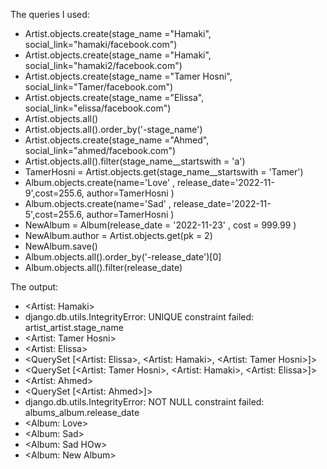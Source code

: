 The queries I used: 
-  Artist.objects.create(stage_name ="Hamaki", social_link="hamaki/facebook.com")
-  Artist.objects.create(stage_name ="Hamaki", social_link="hamaki2/facebook.com")
-  Artist.objects.create(stage_name ="Tamer Hosni", social_link="Tamer/facebook.com")
-  Artist.objects.create(stage_name ="Elissa", social_link="elissa/facebook.com")
-  Artist.objects.all()
-  Artist.objects.all().order_by('-stage_name') 
-  Artist.objects.create(stage_name ="Ahmed", social_link="ahmed/facebook.com")
-  Artist.objects.all().filter(stage_name__startswith = 'a') 
- TamerHosni  = Artist.objects.get(stage_name__startswith = 'Tamer')
- Album.objects.create(name='Love' , release_date='2022-11-9',cost=255.6, author=TamerHosni )
- Album.objects.create(name='Sad' , release_date='2022-11-5',cost=255.6, author=TamerHosni )
-  NewAlbum = Album(release_date = '2022-11-23' , cost = 999.99 )
-  NewAlbum.author = Artist.objects.get(pk = 2)
- NewAlbum.save()
- Album.objects.all().order_by('-release_date')[0]
- Album.objects.all().filter(release_date)







The output: 
- <Artist: Hamaki>
- django.db.utils.IntegrityError: UNIQUE constraint failed: artist_artist.stage_name
- <Artist: Tamer Hosni>
- <Artist: Elissa>
- <QuerySet [<Artist: Elissa>, <Artist: Hamaki>, <Artist: Tamer Hosni>]>
- <QuerySet [<Artist: Tamer Hosni>, <Artist: Hamaki>, <Artist: Elissa>]>
- <Artist: Ahmed>
- <QuerySet [<Artist: Ahmed>]>
- django.db.utils.IntegrityError: NOT NULL constraint failed: albums_album.release_date
- <Album: Love>
- <Album: Sad>
- <Album: Sad HOw>
- <Album: New Album>






